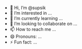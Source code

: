 - 👋 Hi, I’m @supsik
- 👀 I’m interested in ...
- 🌱 I’m currently learning ...
- 💞️ I’m looking to collaborate on ...
- 📫 How to reach me ...
- 😄 Pronouns: ...
- ⚡ Fun fact: ...

<!---
supsik/supsik is a ✨ special ✨ repository because its `README.md` (this file) appears on your GitHub profile.
You can click the Preview link to take a look at your changes.
--->
